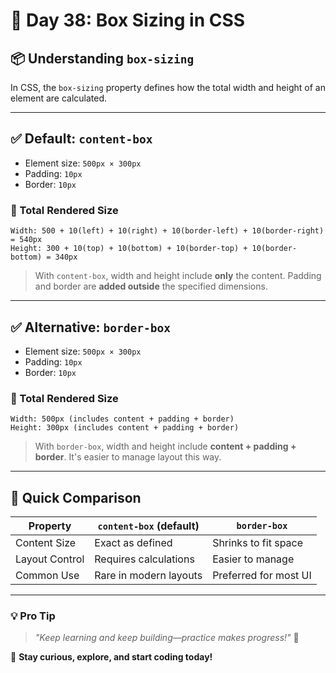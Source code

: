 # 🚀 Day 38: Box Sizing in CSS

## 📦 Understanding `box-sizing`

In CSS, the `box-sizing` property defines how the total width and height of an element are calculated.

---

## ✅ Default: `content-box`

- Element size: `500px × 300px`
- Padding: `10px`
- Border: `10px`

### 🧠 Total Rendered Size

```plaintext
Width: 500 + 10(left) + 10(right) + 10(border-left) + 10(border-right) = 540px
Height: 300 + 10(top) + 10(bottom) + 10(border-top) + 10(border-bottom) = 340px
```

> With `content-box`, width and height include **only** the content. Padding and border are **added outside** the specified dimensions.

---

## ✅ Alternative: `border-box`

- Element size: `500px × 300px`
- Padding: `10px`
- Border: `10px`

### 🧠 Total Rendered Size

```plaintext
Width: 500px (includes content + padding + border)
Height: 300px (includes content + padding + border)
```

> With `border-box`, width and height include **content + padding + border**. It's easier to manage layout this way.

---

## 🔧 Quick Comparison

| Property       | `content-box` (default) | `border-box`          |
| -------------- | ----------------------- | --------------------- |
| Content Size   | Exact as defined        | Shrinks to fit space  |
| Layout Control | Requires calculations   | Easier to manage      |
| Common Use     | Rare in modern layouts  | Preferred for most UI |

---

### 💡 **Pro Tip**

> _"Keep learning and keep building—practice makes progress!"_ 💪

🚀 **Stay curious, explore, and start coding today!**
